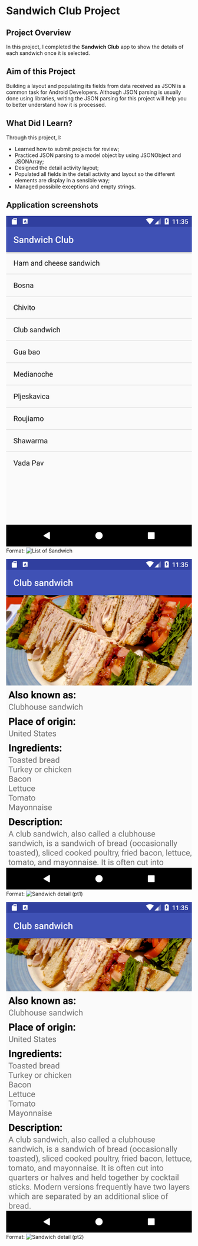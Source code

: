 # Sandwich Club Project

## Project Overview
In this project, I completed the **Sandwich Club** app to
show the details of each sandwich once it is selected.

## Aim of this Project
Building a layout and populating its fields from data received as JSON
is a common task for Android Developers. Although JSON parsing is usually
done using libraries, writing the JSON parsing for  this project will
help you to better understand how it is processed.

## What Did I Learn?
Through this project, I:
- Learned how to submit projects for review;
- Practiced JSON parsing to a model object by using JSONObject and JSONArray;
- Designed the detail activity layout;
- Populated all fields in the detail activity and layout so the different elements
are display in a sensible way;
- Managed possibile exceptions and empty strings.

## Application screenshots
![List of Sandwich](../sandwich-club-screenshots/img1.png)
Format: ![List of Sandwich](url)

![Sandwich detail (pt1)](../sandwich-club-screenshots/img2.png)
Format: ![Sandwich detail (pt1)](url)

![Sandwich detail (pt2)](../sandwich-club-screenshots/img3.png)
Format: ![Sandwich detail (pt2)](url)